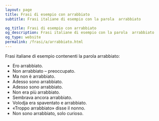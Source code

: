 ```yaml
---
layout: page
title: Frasi di esempio con arrabbiato 
subtitle: Frasi italiane di esempio con la parola  arrabbiato

og_title: Frasi di esempio con arrabbiato 
og_description: Frasi italiane di esempio con la parola  arrabbiato
og_type: website
permalink: /frasi/a/arrabbiato.html
---
```


Frasi italiane di esempio contenenti la parola arrabbiato:


- Ero arrabbiato.
- Non arrabbiato – preoccupato.
- Ma non è arrabbiato.
- Adesso sono arrabbiato.
- Adesso sono arrabbiato.
- Non era più arrabbiato.
- Sembrava ancora arrabbiato.
- Volodja era spaventato e arrabbiato.
- «Troppo arrabbiato» disse il nonno.
- Non sono arrabbiato, solo curioso.
